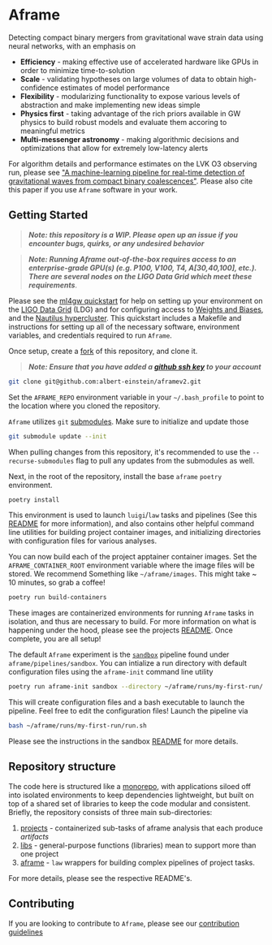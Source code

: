 # Aframe
Detecting compact binary mergers from gravitational wave strain data using neural networks, with an emphasis on
- **Efficiency** - making effective use of accelerated hardware like GPUs in order to minimize time-to-solution
- **Scale** - validating hypotheses on large volumes of data to obtain high-confidence estimates of model performance
- **Flexibility** - modularizing functionality to expose various levels of abstraction and make implementing new ideas simple
- **Physics first** - taking advantage of the rich priors available in GW physics to build robust models and evaluate them accoring to 
meaningful metrics
- **Multi-messenger astronomy** - making algorithmic decisions and optimizations that allow for extremely low-latency alerts 

For algorithm details and performance estimates on the LVK O3 observing run, please see ["A machine-learning pipeline for real-time detection of gravitational waves from compact binary coalescences"](https://arxiv.org/abs/2403.18661). Please also cite this paper if you use `Aframe` software in your work.

## Getting Started
> **_Note: this repository is a WIP. Please open up an issue if you encounter bugs, quirks, or any undesired behavior_**

> **_Note: Running Aframe out-of-the-box requires access to an enterprise-grade GPU(s) (e.g. P100, V100, T4, A[30,40,100], etc.). There are several nodes on the LIGO Data Grid which meet these requirements_**.

Please see the [ml4gw quickstart](https://github.com/ml4gw/quickstart/) for help on setting up your environment 
on the [LIGO Data Grid](https://computing.docs.ligo.org/guide/computing-centres/ldg/) (LDG) and for configuring access to [Weights and Biases](https://wandb.ai), and the [Nautilus hypercluster](https://ucsd-prp.gitlab.io/). 
This quickstart includes a Makefile and instructions for setting up all of the necessary software, environment variables, and credentials 
required to run `Aframe`. 

Once setup, create a [fork](https://docs.github.com/en/pull-requests/collaborating-with-pull-requests/working-with-forks/fork-a-repo) of this repository, and clone it.

> **_Note: Ensure that you have added a [github ssh key](https://docs.github.com/en/authentication/connecting-to-github-with-ssh/adding-a-new-ssh-key-to-your-github-account) to your account_**

```bash
git clone git@github.com:albert-einstein/aframev2.git
```

Set the `AFRAME_REPO` environment variable in your `~/.bash_profile` to point to the location where you cloned the repository. 

`Aframe` utilizes `git` [submodules](https://git-scm.com/book/en/v2/Git-Tools-Submodules). Make sure to initialize and update those

```bash
git submodule update --init
```

When pulling changes from this repository, it's recommended to use the `--recurse-submodules` flag to pull any updates from the submodules as well.

Next, in the root of the repository, install the base `aframe` `poetry` environment.

```bash
poetry install
```

This environment is used to launch `luigi`/`law` tasks and pipelines (See this [README](./aframe) for more information), and also contains other helpful command line utilities for building project container images, and initializing directories with configuration files for various analyses. 

You can now build each of the project apptainer container images. Set the `AFRAME_CONTAINER_ROOT` environment variable where the image files will be stored. We recommend Something like `~/aframe/images`. This might take ~ 10 minutes, so grab a coffee!

```bash
poetry run build-containers 
```

These images are containerized environments for running `Aframe` tasks in isolation, and thus are necessary to build. For more information on what is happening under the hood, please see the projects [README](./projects/README.md). Once complete, you are all setup! 


The default `Aframe` experiment is the [`sandbox`](./aframe/pipelines/sandbox/) pipeline found under `aframe/pipelines/sandbox`. You can intialize a run directory with default configuration files using the `aframe-init` command line utility

```bash
poetry run aframe-init sandbox --directory ~/aframe/runs/my-first-run/
```

This will create configuration files and a bash executable to launch the pipeline. Feel free to edit the configuration files! Launch the pipeline via

```bash
bash ~/aframe/runs/my-first-run/run.sh
```

Please see the instructions in the sandbox [README](./aframe/pipelines/sandbox/) for more details.

## Repository structure
The code here is structured like a [monorepo](https://medium.com/opendoor-labs/our-python-monorepo-d34028f2b6fa), with applications siloed off into isolated environments to keep dependencies lightweight, but built on top of a shared set of libraries to keep the code modular and consistent. Briefly, the repository consists of three main sub-directories:

1. [projects](./projects/README.md) - containerized sub-tasks of aframe analysis that each produce _artifacts_
2. [libs](./libs/README.md) - general-purpose functions (libraries) mean to support more than one project
3. [aframe](./aframe/README.md) - `law` wrappers for building complex pipelines of project tasks.

For more details, please see the respective README's. 

## Contributing
If you are looking to contribute to `Aframe`, please see our [contribution guidelines](./CONTRIBUTING.md)
